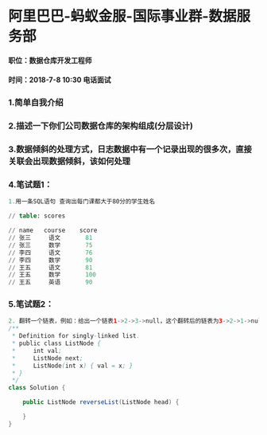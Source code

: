 # 阿里巴巴-蚂蚁金服-国际事业群-数据服务部
#### 职位：数据仓库开发工程师  
#### 时间：2018-7-8 10:30 电话面试

### 1.简单自我介绍

### 2.描述一下你们公司数据仓库的架构组成(分层设计)

### 3.数据倾斜的处理方式，日志数据中有一个记录出现的很多次，直接关联会出现数据倾斜，该如何处理

### 4.笔试题1：  
```sql
1.用一条SQL语句 查询出每门课都大于80分的学生姓名

// table: scores

// name   course    score
// 张三     语文       81
// 张三     数学       75
// 李四     语文       76
// 李四     数学       90
// 王五     语文       81
// 王五     数学       100
// 王五     英语       90
```

### 5.笔试题2：  
```java
2. 翻转一个链表，例如：给出一个链表1->2->3->null，这个翻转后的链表为3->2->1->null。
/**
 * Definition for singly-linked list.
 * public class ListNode {
 *     int val;
 *     ListNode next;
 *     ListNode(int x) { val = x; }
 * }
 */
class Solution {

    public ListNode reverseList(ListNode head) {

    }
}    
```



